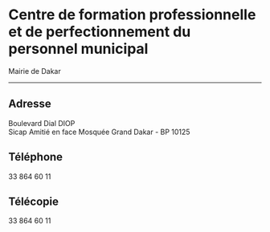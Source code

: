 # Centre de formation professionnelle et de perfectionnement du personnel municipal

Mairie de Dakar  

------------------

**Adresse**
-----------

Boulevard Dial DIOP  
Sicap Amitié en face Mosquée Grand Dakar - BP 10125

**Téléphone**
-------------

33 864 60 11

**Télécopie**
-------------

33 864 60 11